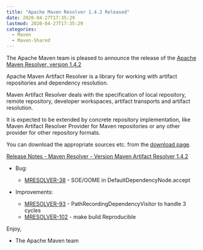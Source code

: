 ```yaml
---
title: "Apache Maven Resolver 1.4.2 Released"
date: 2020-04-27T17:35:29
lastmod: 2020-04-27T17:35:29
categories:
  - Maven
  - Maven-Shared
---
```

The Apache Maven team is pleased to announce the release of the 
[Apache Maven Resolver, version 1.4.2](https://maven.apache.org/resolver/index.html)

Apache Maven Artifact Resolver is a library for working with artifact
repositories and dependency resolution.

Maven Artifact Resolver deals with the specification of local repository,
remote repository, developer workspaces, artifact transports and artifact
resolution.

It is expected to be extended by concrete repository implementation, like Maven
Artifact Resolver Provider for Maven repositories or any other provider for
other repository formats.


You can download the appropriate sources etc. from the [download page](https://maven.apache.org/resolver/download.cgi).

<!-- more -->

[Release Notes - Maven Resolver - Version Maven Artifact Resolver 1.4.2](https://issues.apache.org/jira/secure/ReleaseNote.jspa?projectId=12320628&version=12346099)

* Bug:

  * [MRESOLVER-38](https://issues.apache.org/jira/browse/MRESOLVER-38)  - SOE/OOME in DefaultDependencyNode.accept 

* Improvements:

  * [MRESOLVER-93](https://issues.apache.org/jira/browse/MRESOLVER-93) - PathRecordingDependencyVisitor to handle 3 cycles
  * [MRESOLVER-102](https://issues.apache.org/jira/browse/MRESOLVER-102) - make build Reproducible

     
Enjoy,

- The Apache Maven team
